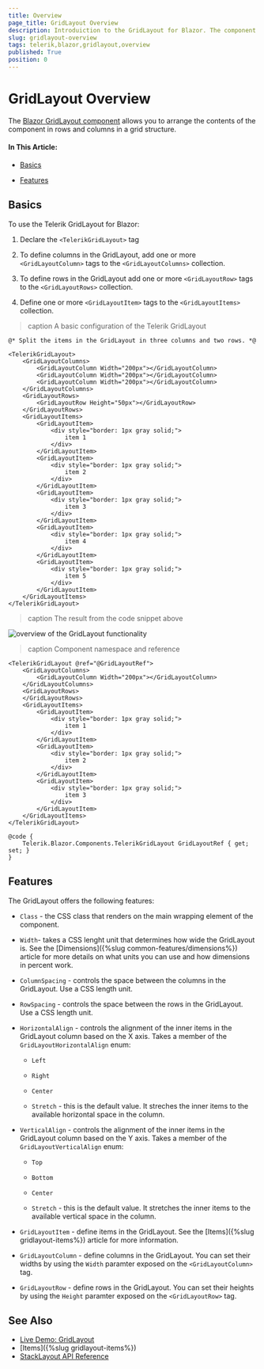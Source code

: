 ```yaml
---
title: Overview
page_title: GridLayout Overview
description: Introduiction to the GridLayout for Blazor. The component provides a CSS grid system.
slug: gridlayout-overview
tags: telerik,blazor,gridlayout,overview
published: True
position: 0
---
```


# GridLayout Overview

The <a href="https://www.telerik.com/blazor-ui/gridlayout" target="_blank">Blazor GridLayout component</a> allows you to arrange the contents of the component in rows and columns in a grid structure. 

#### In This Article:

* [Basics](#basics)

* [Features](#features)

## Basics

To use the Telerik GridLayout for Blazor:

1. Declare the `<TelerikGridLayout>` tag 

1. To define columns in the GridLayout, add one or more `<GridLayoutColumn>` tags to the `<GridLayoutColumns>` collection.
    
1. To define rows in the GridLayout add one or more `<GridLayoutRow>` tags to the `<GridLayoutRows>` collection.

1. Define one or more `<GridLayoutItem>` tags to the `<GridLayoutItems>` collection.

>caption A basic configuration of the Telerik GridLayout

````CSHTML
@* Split the items in the GridLayout in three columns and two rows. *@

<TelerikGridLayout>
    <GridLayoutColumns>
        <GridLayoutColumn Width="200px"></GridLayoutColumn>
        <GridLayoutColumn Width="200px"></GridLayoutColumn>
        <GridLayoutColumn Width="200px"></GridLayoutColumn>
    </GridLayoutColumns>
    <GridLayoutRows>
        <GridLayoutRow Height="50px"></GridLayoutRow>
    </GridLayoutRows>
    <GridLayoutItems>
        <GridLayoutItem>
            <div style="border: 1px gray solid;">
                item 1
            </div>
        </GridLayoutItem>
        <GridLayoutItem>
            <div style="border: 1px gray solid;">
                item 2
            </div>
        </GridLayoutItem>
        <GridLayoutItem>
            <div style="border: 1px gray solid;">
                item 3
            </div>
        </GridLayoutItem>
        <GridLayoutItem>
            <div style="border: 1px gray solid;">
                item 4
            </div>
        </GridLayoutItem>
        <GridLayoutItem>
            <div style="border: 1px gray solid;">
                item 5
            </div>
        </GridLayoutItem>
    </GridLayoutItems>
</TelerikGridLayout>
````

>caption The result from the code snippet above

![overview of the GridLayout functionality](images/gridlayout-overview-basic-example.png121)


>caption Component namespace and reference

````CSHTML
<TelerikGridLayout @ref="@GridLayoutRef">
    <GridLayoutColumns>
        <GridLayoutColumn Width="200px"></GridLayoutColumn>
    </GridLayoutColumns>
    <GridLayoutRows>
    </GridLayoutRows>
    <GridLayoutItems>
        <GridLayoutItem>
            <div style="border: 1px gray solid;">
                item 1
            </div>
        </GridLayoutItem>
        <GridLayoutItem>
            <div style="border: 1px gray solid;">
                item 2
            </div>
        </GridLayoutItem>
        <GridLayoutItem>
            <div style="border: 1px gray solid;">
                item 3
            </div>
        </GridLayoutItem>
    </GridLayoutItems>
</TelerikGridLayout>

@code {
    Telerik.Blazor.Components.TelerikGridLayout GridLayoutRef { get; set; }
}
````


## Features

The GridLayout offers the following features:

* `Class` - the CSS class that renders on the main wrapping element of the component.

* `Width`- takes a CSS lenght unit that determines how wide the GridLayout is. See the [Dimensions]({%slug common-features/dimensions%}) article for more details on what units you can use and how dimensions in percent work.

* `ColumnSpacing` - controls the space between the columns in the GridLayout. Use a CSS length unit.

* `RowSpacing` - controls the space between the rows in the GridLayout. Use a CSS length unit.

* `HorizontalAlign` - controls the alignment of the inner items in the GridLayout column based on the X axis. Takes a member of the `GridLayoutHorizontalAlign` enum:

    * `Left`
    
    * `Right`
    
    * `Center`
    
    * `Stretch` - this is the default value. It streches the inner items to the available horizontal space in the column.

* `VerticalAlign` - controls the alignment of the inner items in the GridLayout column based on the Y axis. Takes a member of the `GridLayoutVerticalAlign` enum:

    * `Top`
    
    * `Bottom`
    
    * `Center`
    
    * `Stretch` - this is the default value. It stretches the inner items to the available vertical space in the column. 
    
* `GridLayoutItem` - define items in the GridLayout. See the [Items]({%slug gridlayout-items%}) article for more information. 

* `GridLayoutColumn` - define columns in the GridLayout. You can set their widths by using the `Width` paramter exposed on the `<GridLayoutColumn>` tag.

* `GridLayoutRow` - define rows in the GridLayout. You can set their heights by using the `Height` paramter exposed on the `<GridLayoutRow>` tag.

## See Also

  * [Live Demo: GridLayout](https://demos.telerik.com/blazor-ui/gridlayout/overview)
  * [Items]({%slug gridlayout-items%})
  * [StackLayout API Reference](https://docs.telerik.com/blazor-ui/api/Telerik.Blazor.Components.TelerikGridLayout)